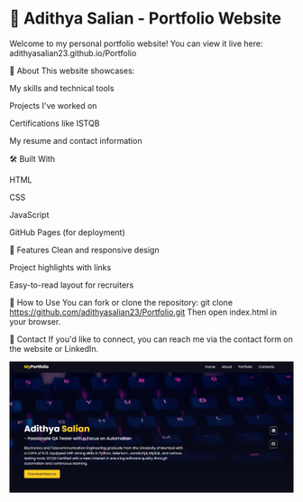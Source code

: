 # 💼 Adithya Salian - Portfolio Website

Welcome to my personal portfolio website!
You can view it live here: adithyasalian23.github.io/Portfolio

📌 About
This website showcases:

My skills and technical tools

Projects I've worked on

Certifications like ISTQB

My resume and contact information

🛠️ Built With

HTML

CSS

JavaScript

GitHub Pages (for deployment)

📂 Features
Clean and responsive design

Project highlights with links

Easy-to-read layout for recruiters

🚀 How to Use
You can fork or clone the repository:
git clone https://github.com/adithyasalian23/Portfolio.git
Then open index.html in your browser.

📧 Contact
If you'd like to connect, you can reach me via the contact form on the website or LinkedIn.


![Portfolio Screenshot](Screenshot%20(732).png)







